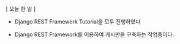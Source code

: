 [ 오늘 한 일 ]

- Django REST Framework Tutorial을 모두 진행하였다

- Django REST Framework를 이용하여 게시판을 구축하는 작업중이다.
